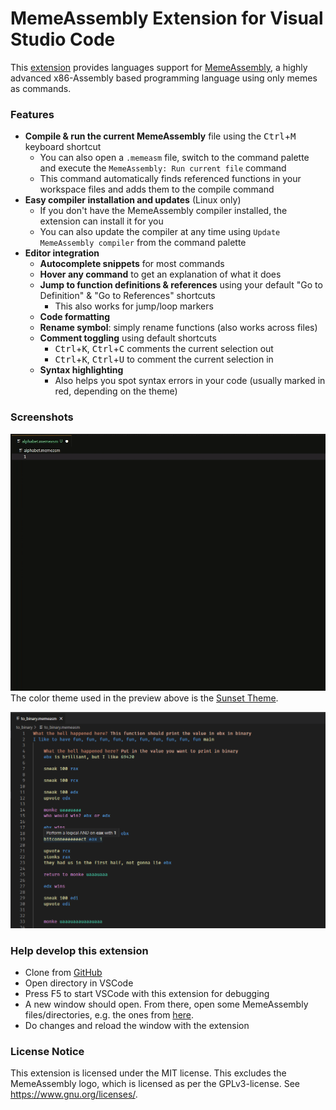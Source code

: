 # MemeAssembly Extension for Visual Studio Code
This [extension](https://marketplace.visualstudio.com/items?itemName=xarantolus.memeassembly) provides languages support for [MemeAssembly](https://github.com/kammt/MemeAssembly), a highly advanced x86-Assembly based programming language using only memes as commands.

### Features
* **Compile & run the current MemeAssembly** file using the <kbd>Ctrl</kbd>+<kbd>M</kbd> keyboard shortcut
  * You can also open a `.memeasm` file, switch to the command palette and execute the `MemeAssembly: Run current file` command
  * This command automatically finds referenced functions in your workspace files and adds them to the compile command
* **Easy compiler installation and updates** (Linux only)
  * If you don't have the MemeAssembly compiler installed, the extension can install it for you
  * You can also update the compiler at any time using `Update MemeAssembly compiler` from the command palette
* **Editor integration**
  * **Autocomplete snippets** for most commands
  * **Hover any command** to get an explanation of what it does
  * **Jump to function definitions & references** using your default "Go to Definition" & "Go to References" shortcuts
    * This also works for jump/loop markers
  * **Code formatting**
  * **Rename symbol**: simply rename functions (also works across files)
  * **Comment toggling** using default shortcuts
    * <kbd>Ctrl</kbd>+<kbd>K</kbd>, <kbd>Ctrl</kbd>+<kbd>C</kbd> comments the current selection out
    * <kbd>Ctrl</kbd>+<kbd>K</kbd>, <kbd>Ctrl</kbd>+<kbd>U</kbd> to comment the current selection in
  * **Syntax highlighting**
    * Also helps you spot syntax errors in your code (usually marked in red, depending on the theme)

### Screenshots

![](img/preview.gif?raw=true)
The color theme used in the preview above is the [Sunset Theme](https://marketplace.visualstudio.com/items?itemName=swiip.sunset-theme).

![](img/screenshot-syntax-highlighting.png?raw=true)

### Help develop this extension
* Clone from [GitHub](https://github.com/xarantolus/MemeAssembly-vscode)
* Open directory in VSCode
* Press F5 to start VSCode with this extension for debugging
* A new window should open. From there, open some MemeAssembly files/directories, e.g. the ones from [here](https://github.com/xarantolus/memeasm).
* Do changes and reload the window with the extension

### License Notice
This extension is licensed under the MIT license. This excludes the MemeAssembly logo, which is licensed as per the GPLv3-license. See https://www.gnu.org/licenses/.
